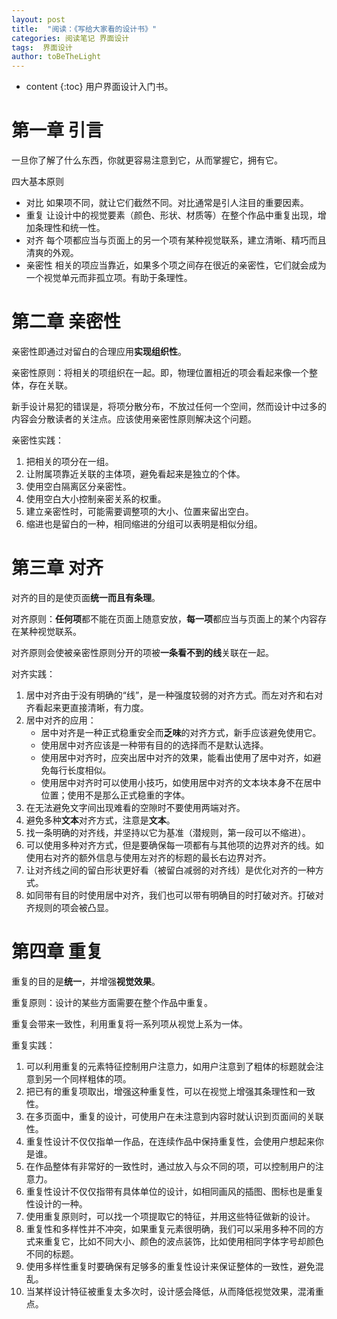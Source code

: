 ```yaml
---
layout: post
title:  "阅读：《写给大家看的设计书》"
categories: 阅读笔记 界面设计
tags:  界面设计
author: toBeTheLight
---
```


* content
{:toc}
用户界面设计入门书。




# 第一章 引言

一旦你了解了什么东西，你就更容易注意到它，从而掌握它，拥有它。

四大基本原则

* 对比
  如果项不同，就让它们截然不同。对比通常是引人注目的重要因素。
* 重复
  让设计中的视觉要素（颜色、形状、材质等）在整个作品中重复出现，增加条理性和统一性。
* 对齐
  每个项都应当与页面上的另一个项有某种视觉联系，建立清晰、精巧而且清爽的外观。
* 亲密性
  相关的项应当靠近，如果多个项之间存在很近的亲密性，它们就会成为一个视觉单元而非孤立项。有助于条理性。

# 第二章 亲密性

亲密性即通过对留白的合理应用**实现组织性**。

亲密性原则：将相关的项组织在一起。即，物理位置相近的项会看起来像一个整体，存在关联。

新手设计易犯的错误是，将项分散分布，不放过任何一个空间，然而设计中过多的内容会分散读者的关注点。应该使用亲密性原则解决这个问题。

亲密性实践：
1. 把相关的项分在一组。
2. 让附属项靠近关联的主体项，避免看起来是独立的个体。
3. 使用空白隔离区分亲密性。
4. 使用空白大小控制亲密关系的权重。
5. 建立亲密性时，可能需要调整项的大小、位置来留出空白。
6. 缩进也是留白的一种，相同缩进的分组可以表明是相似分组。

# 第三章 对齐

对齐的目的是使页面**统一而且有条理**。

对齐原则：**任何项**都不能在页面上随意安放，**每一项**都应当与页面上的某个内容存在某种视觉联系。

对齐原则会使被亲密性原则分开的项被**一条看不到的线**关联在一起。

对齐实践：
1. 居中对齐由于没有明确的“线”，是一种强度较弱的对齐方式。而左对齐和右对齐看起来更直接清晰，有力度。
2. 居中对齐的应用：
    * 居中对齐是一种正式稳重安全而**乏味**的对齐方式，新手应该避免使用它。
    * 使用居中对齐应该是一种带有目的的选择而不是默认选择。
    * 使用居中对齐时，应突出居中对齐的效果，能看出使用了居中对齐，如避免每行长度相似。
    * 使用居中对齐时可以使用小技巧，如使用居中对齐的文本块本身不在居中位置；使用不是那么正式稳重的字体。
3. 在无法避免文字间出现难看的空隙时不要使用两端对齐。
4. 避免多种**文本**对齐方式，注意是**文本**。
5. 找一条明确的对齐线，并坚持以它为基准（潜规则，第一段可以不缩进）。
6. 可以使用多种对齐方式，但是要确保每一项都有与其他项的边界对齐的线。如使用右对齐的额外信息与使用左对齐的标题的最长右边界对齐。
7. 让对齐线之间的留白形状更好看（被留白减弱的对齐线）是优化对齐的一种方式。
8. 如同带有目的时使用居中对齐，我们也可以带有明确目的时打破对齐。打破对齐规则的项会被凸显。

# 第四章 重复

重复的目的是**统一**，并增强**视觉效果**。

重复原则：设计的某些方面需要在整个作品中重复。

重复会带来一致性，利用重复将一系列项从视觉上系为一体。

重复实践：
1. 可以利用重复的元素特征控制用户注意力，如用户注意到了粗体的标题就会注意到另一个同样粗体的项。
2. 把已有的重复项取出，增强这种重复性，可以在视觉上增强其条理性和一致性。
3. 在多页面中，重复的设计，可使用户在未注意到内容时就认识到页面间的关联性。
4. 重复性设计不仅仅指单一作品，在连续作品中保持重复性，会使用户想起来你是谁。
5. 在作品整体有非常好的一致性时，通过放入与众不同的项，可以控制用户的注意力。
6. 重复性设计不仅仅指带有具体单位的设计，如相同画风的插图、图标也是重复性设计的一种。
7. 使用重复原则时，可以找一个项提取它的特征，并用这些特征做新的设计。
8. 重复性和多样性并不冲突，如果重复元素很明确，我们可以采用多种不同的方式来重复它，比如不同大小、颜色的波点装饰，比如使用相同字体字号却颜色不同的标题。
9. 使用多样性重复时要确保有足够多的重复性设计来保证整体的一致性，避免混乱。
10. 当某样设计特征被重复太多次时，设计感会降低，从而降低视觉效果，混淆重点。